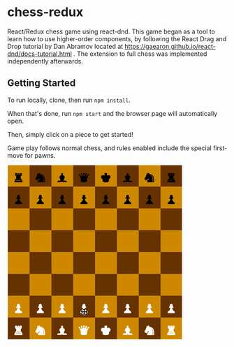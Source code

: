 # chess-redux

React/Redux chess game using react-dnd. This game began as a tool to learn how to use higher-order components, by following the React Drag and Drop tutorial by Dan Abramov located at https://gaearon.github.io/react-dnd/docs-tutorial.html . The extension to full chess was implemented independently afterwards.

## Getting Started

To run locally, clone, then run `npm install`.

When that's done, run `npm start` and the browser page will automatically open.

Then, simply click on a piece to get started!

Game play follows normal chess, and rules enabled include the special first-move for pawns.

![alt text](chessDemo.gif)
